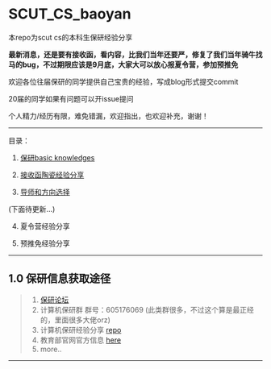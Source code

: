 # SCUT_CS_baoyan

本repo为scut cs的本科生保研经验分享

**最新消息，还是要有接收函，看内容，比我们当年还要严，修复了我们当年骑牛找马的bug，不过期限应该是9月底，大家大可以放心报夏令营，参加预推免**


欢迎各位往届保研的同学提供自己宝贵的经验，写成blog形式提交commit

20届的同学如果有问题可以开issue提问

个人精力/经历有限，难免错漏，欢迎指出，也欢迎补充，谢谢！

----------------------------

目录：

 1. [保研basic knowledges](https://github.com/fjchange/SCUT_CS_baoyan/blob/master/1.%20%E4%BF%9D%E7%A0%94basic%20knowledge.md)
 
 
 2. [接收函陶瓷经验分享](https://github.com/fjchange/SCUT_CS_baoyan/blob/master/2.%20%E6%8E%A5%E6%94%B6%E5%87%BD%E9%99%B6%E7%93%B7%E7%BB%8F%E9%AA%8C%E5%88%86%E4%BA%AB.md)
 
  3. [导师和方向选择](https://github.com/fjchange/SCUT_CS_baoyan/blob/master/3.%20%E5%AF%BC%E5%B8%88%E5%92%8C%E6%96%B9%E5%90%91%E9%80%89%E6%8B%A9.md)

  (下面待更新...)

 
 4. 夏令营经验分享
 
 5. 预推免经验分享
 
 
---------------------------

## 1.0 保研信息获取途径

> 1. [保研论坛](www.eeban.com)
> 2. 计算机保研群 群号：605176069 (此类群很多，不过这个算是最正经的，里面很多大佬orz)
> 3. 计算机保研经验分享 [repo](https://github.com/shiyi001/baoyan-blog)
> 4. 教育部官网官方信息 [here](http://www.moe.gov.cn/jyb_zwfw/zwfw_fwxx/zhfu_ky/201809/t20180926_349899.html)
> 5. more..

---------------------------

